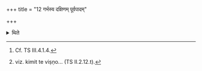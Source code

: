 +++
title = "12 गर्भस्य दक्षिणम् पूर्वपादम्"

+++

<details><summary>थिते</summary>

12. Having cut the right front foot of the embroyo he offers it to Viṣṇu Śipiviṣṭa with pra tatte adya śipiviṣṭa nāma...[^1] or (offers it) with the next (verse).[^3]  


[^1]: Cf. TS III.4.1.4.  

[^2]: TS II.2.12.5.  

[^3]: viz. kimit te viṣṇo... (TS II.2.12.t).
</details>
